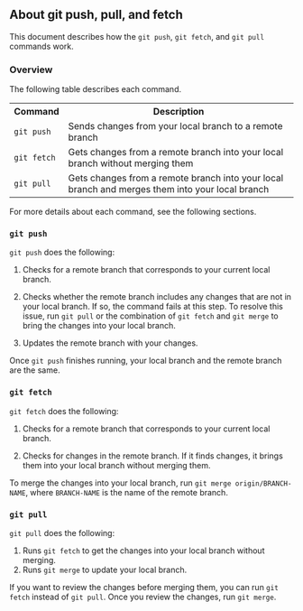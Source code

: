 ## About git push, pull, and fetch

This document describes how the `git push`, `git fetch`, and  `git pull` commands work.

### Overview 

The following table describes each command.

<table>
	<tr>
		<th>
			Command
		</th>
		<th>
			Description
		</th>
	</tr>
	<tr>
		<td>
			<code>git push</code>
		</td>
		<td>
			Sends changes from your local branch to a remote branch
		</td>
	</tr>
	<tr>
		<td>
			<code>git fetch</code>
		</td>
		<td>
			Gets changes from a remote branch into your local branch without merging them
		</td>
	</tr>
	<tr>
		<td>
			<code>git pull</code>
		</td>
		<td>
			Gets changes from a remote branch into your local branch and merges them into your local branch
		</td>
	</tr>
</table>

For more details about each command, see the following sections.

### `git push` 

`git push` does the following:

1. Checks for a remote branch that corresponds to your current local branch. 

2. Checks whether the remote branch includes any changes that are not in your local branch. If so, the command fails at this step. To resolve this issue, run `git pull` or the combination of `git fetch` and `git merge` to bring the changes into your local branch.

3. Updates the remote branch with your changes. 

Once `git push` finishes running, your local branch and the remote branch are the same.


### `git fetch` 

`git fetch` does the following:

1. Checks for a remote branch that corresponds to your current local branch. 

2. Checks for changes in the remote branch. If it finds changes, it brings them into your local branch without merging them. 

To merge the changes into your local branch, run `git merge origin/BRANCH-NAME`, where `BRANCH-NAME` is the name of the remote branch.

### `git pull` 

`git pull` does the following:

1. Runs `git fetch` to get the changes into your local branch without merging. 
2. Runs `git merge` to update your local branch. 

If you want to review the changes before merging them, you can run `git fetch` instead of `git pull`. Once you review the changes, run `git merge`. 